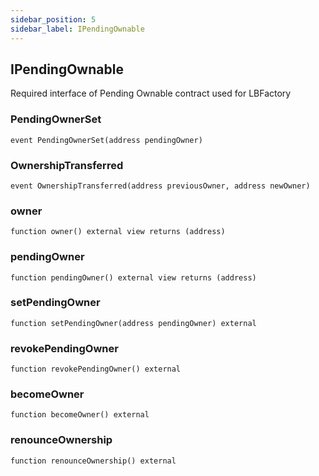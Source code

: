 ```yaml
---
sidebar_position: 5
sidebar_label: IPendingOwnable
---
```


## IPendingOwnable

Required interface of Pending Ownable contract used for LBFactory

### PendingOwnerSet

```solidity
event PendingOwnerSet(address pendingOwner)
```

### OwnershipTransferred

```solidity
event OwnershipTransferred(address previousOwner, address newOwner)
```

### owner

```solidity
function owner() external view returns (address)
```

### pendingOwner

```solidity
function pendingOwner() external view returns (address)
```

### setPendingOwner

```solidity
function setPendingOwner(address pendingOwner) external
```

### revokePendingOwner

```solidity
function revokePendingOwner() external
```

### becomeOwner

```solidity
function becomeOwner() external
```

### renounceOwnership

```solidity
function renounceOwnership() external
```
